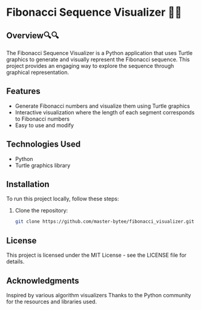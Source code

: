 # Fibonacci Sequence Visualizer 👩‍🔬

## Overview🔍🔍
The Fibonacci Sequence Visualizer is a Python application that uses Turtle graphics to generate and visually represent the Fibonacci sequence. This project provides an engaging way to explore the sequence through graphical representation.

## Features
- Generate Fibonacci numbers and visualize them using Turtle graphics
- Interactive visualization where the length of each segment corresponds to Fibonacci numbers
- Easy to use and modify

## Technologies Used
- Python
- Turtle graphics library

## Installation
To run this project locally, follow these steps:

1. Clone the repository:
   ```bash
   git clone https://github.com/master-bytee/fibonacci_visualizer.git
## License
This project is licensed under the MIT License - see the LICENSE file for details.

## Acknowledgments
Inspired by various algorithm visualizers
Thanks to the Python community for the resources and libraries used.
